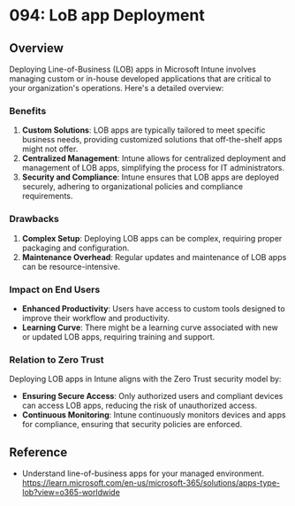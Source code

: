# 094: LoB app Deployment

## Overview
Deploying Line-of-Business (LOB) apps in Microsoft Intune involves managing custom or in-house developed applications that are critical to your organization's operations. Here's a detailed overview:

### Benefits
1. **Custom Solutions**: LOB apps are typically tailored to meet specific business needs, providing customized solutions that off-the-shelf apps might not offer.
2. **Centralized Management**: Intune allows for centralized deployment and management of LOB apps, simplifying the process for IT administrators.
3. **Security and Compliance**: Intune ensures that LOB apps are deployed securely, adhering to organizational policies and compliance requirements.

### Drawbacks
1. **Complex Setup**: Deploying LOB apps can be complex, requiring proper packaging and configuration.
2. **Maintenance Overhead**: Regular updates and maintenance of LOB apps can be resource-intensive.

### Impact on End Users
- **Enhanced Productivity**: Users have access to custom tools designed to improve their workflow and productivity.
- **Learning Curve**: There might be a learning curve associated with new or updated LOB apps, requiring training and support.

### Relation to Zero Trust
Deploying LOB apps in Intune aligns with the Zero Trust security model by:
- **Ensuring Secure Access**: Only authorized users and compliant devices can access LOB apps, reducing the risk of unauthorized access.
- **Continuous Monitoring**: Intune continuously monitors devices and apps for compliance, ensuring that security policies are enforced.

## Reference

* Understand line-of-business apps for your managed environment. https://learn.microsoft.com/en-us/microsoft-365/solutions/apps-type-lob?view=o365-worldwide

